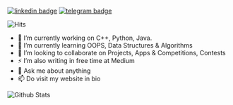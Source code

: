 [![linkedin badge](https://img.shields.io/badge/voiceofvraja-30302f?style=flat&logo=linkedin)](https://www.linkedin.com/in/voiceofvraja)
[![telegram badge](https://img.shields.io/badge/voiceofvraja-30302f?style=flat&logo=telegram)](https://telegram.me/voiceofvraja)


![Hits](https://hits.seeyoufarm.com/api/count/incr/badge.svg?url=https://github.com/vrindavan/)

- 🔭 I’m currently working on C++, Python, Java.
- 🌱 I’m currently learning OOPS, Data Structures & Algorithms
- 👯 I’m looking to collaborate on Projects, Apps & Competitions, Contests
- ⚡ I’m also writing in free time at Medium
- 💬 Ask me about anything
- 📫 Do visit my website in bio

![Github Stats](https://github-readme-stats.vercel.app/api?username=vrindavan&show_icons=true&title_color=fff&icon_color=79ff97&text_color=9f9f9f&bg_color=151515)
